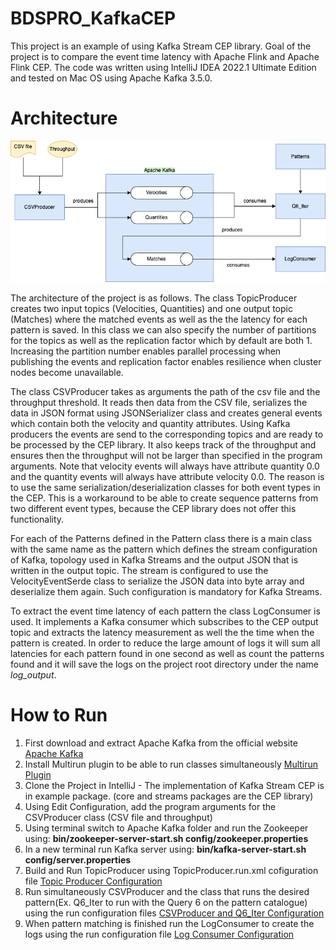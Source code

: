 # BDSPRO_KafkaCEP
This project is an example of using Kafka Stream CEP library. Goal of the project is to compare the event time latency with Apache Flink and Apache Flink CEP. The code was written using IntelliJ IDEA 2022.1 Ultimate Edition and tested on Mac OS using Apache Kafka 3.5.0.  

# Architecture
![alt text](https://github.com/Gerti10/BDPRO_KafkaCEP/blob/d9e3da797eaf6bdbd1bdd36112ab4b633a6a12be/doc/KafkaCEP_Architecture.png?raw=true)

The architecture of the project is as follows. The class TopicProducer creates two input topics (Velocities, Quantities) and one output topic (Matches) where the matched events as well as the the latency for each pattern is saved. In this class we can also specify the number of partitions for the topics as well as the replication factor which by default are both 1. Increasing the partition number enables parallel processing when publishing the events and replication factor enables resilience when cluster nodes become unavailable.

The class CSVProducer takes as arguments the path of the csv file and the throughput threshold. It reads then data from the CSV file, serializes the data in JSON format using JSONSerializer class and creates general events which contain both the velocity and quantity attributes. Using Kafka producers the events are send to the corresponding topics and are ready to be processed by the CEP library. It also keeps track of the throughput and ensures then the throughput will not be larger than specified in the program arguments. Note that velocity events will always have attribute quantity 0.0 and the quantity events will always have attribute velocity 0.0. The reason is to use the same serialization/deserialization classes for both event types in the CEP. This is a workaround to be able to create sequence patterns from two different event types, because the CEP library does not offer this functionality.

For each of the Patterns defined in the Pattern class there is a main class with the same name as the pattern which defines the stream configuration of Kafka,  topology used in Kafka Streams and the output JSON that is written in the output topic. The stream is configured to use the VelocityEventSerde class to serialize the JSON data into byte array and deserialize them again. Such configuration is mandatory for Kafka Streams.

To extract the event time latency of each pattern the class LogConsumer is used. It implements a Kafka consumer which subscribes to the CEP output topic and extracts the latency measurement as well the the time when the pattern is created. In order to reduce the large amount of logs it will sum all latencies for each pattern found in one second as well as count the patterns found and it will save the logs on the project root directory under the name _log_output_.

# How to Run

1. First download and extract Apache Kafka from the official website [Apache Kafka](https://kafka.apache.org/downloads)
2. Install Multirun plugin to be able to run classes simultaneously [Multirun Plugin](https://plugins.jetbrains.com/plugin/7248-multirun)
3. Clone the Project in IntelliJ - The implementation of Kafka Stream CEP is in example package. (core and streams packages are the CEP library)
5. Using Edit Configuration, add the program arguments for the CSVProducer class (CSV file and throughput)
6. Using terminal switch to Apache Kafka folder and run the Zookeeper using: **bin/zookeeper-server-start.sh config/zookeeper.properties**
7. In a new terminal run Kafka server using: **bin/kafka-server-start.sh config/server.properties**
8. Build and Run TopicProducer using TopicProducer.run.xml cofiguration file [Topic Producer Configuration](https://github.com/Gerti10/BDPRO_KafkaCEP/blob/main/.run/TopicProducer.run.xml)
9. Run simultaneously CSVProducer and the class that runs the desired pattern(Ex. Q6_Iter to run with the Query 6 on the pattern catalogue) using the run configuration files [CSVProducer and Q6_Iter Configuration](https://github.com/Gerti10/BDPRO_KafkaCEP/blob/main/.run/Q6_Iter_Compound.run.xml)
10. When pattern matching is finished run the LogConsumer to create the logs using the run configuration file [Log Consumer Configuration](https://github.com/Gerti10/BDPRO_KafkaCEP/blob/main/.run/LogsConsumer.run.xml)
